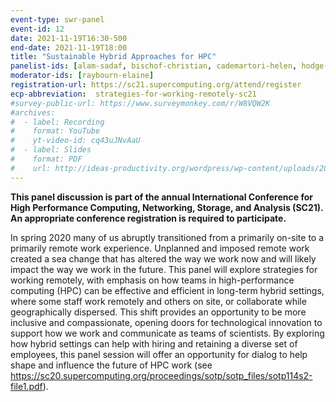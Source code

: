 ```yaml
---
event-type: swr-panel
event-id: 12
date: 2021-11-19T16:30-500
end-date: 2021-11-19T18:00
title: "Sustainable Hybrid Approaches for HPC"
panelist-ids: [alam-sadaf, bischof-christian, cademartori-helen, hodge-devin, nakajima-kengo, quillen-pat]
moderator-ids: [raybourn-elaine]
registration-url: https://sc21.supercomputing.org/attend/register
ecp-abbreviation:  strategies-for-working-remotely-sc21
#survey-public-url: https://www.surveymonkey.com/r/W8VQW2K
#archives:
#  - label: Recording
#    format: YouTube
#    yt-video-id: cq43uJNvAaU
#  - label: Slides
#    format: PDF
#    url: http://ideas-productivity.org/wordpress/wp-content/uploads/2021/03/swr008-creativity.pdf
---
```

**This panel discussion is part of the annual International Conference for High Performance Computing, Networking, Storage, and Analysis (SC21).  An appropriate conference registration is required to participate.**

In spring 2020 many of us abruptly transitioned from a primarily on-site to a primarily remote work experience. Unplanned and imposed remote work created a sea change that has altered the way we work now and will likely impact the way we work in the future. This panel will explore strategies for working remotely, with emphasis on how teams in high-performance computing (HPC) can be effective and efficient in long-term hybrid settings, where some staff work remotely and others on site, or collaborate while geographically dispersed. This shift provides an opportunity to be more inclusive and compassionate, opening doors for technological innovation to support how we work and communicate as teams of scientists. By exploring how hybrid settings can help with hiring and retaining a diverse set of employees, this panel session will offer an opportunity for dialog to help shape and influence the future of HPC work (see <https://sc20.supercomputing.org/proceedings/sotp/sotp_files/sotp114s2-file1.pdf>).